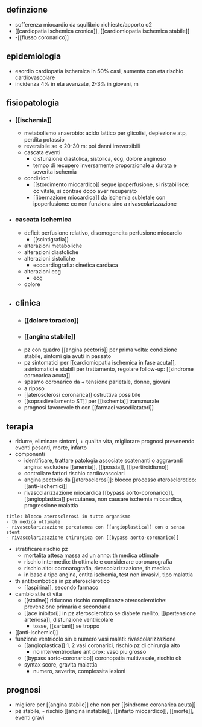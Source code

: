 ## definzione
- sofferenza miocardio da squilibrio richieste/apporto o2
- [[cardiopatia ischemica cronica]], [[cardiomiopatia ischemica stabile]]
- -[[flusso coronarico]]

## epidemiologia
- esordio cardiopatia ischemica in 50% casi, aumenta con eta rischio cardiovascolare
- incidenza 4% in eta avanzate, 2-3% in giovani, m

## fisiopatologia
- ### [[ischemia]]
	- metabolismo anaerobio: acido lattico per glicolisi, deplezione atp, perdita potassio
	- reversibile se < 20-30 m: poi danni irreversibili
	- cascata eventi
		- disfunzione diastolica, sistolica, ecg, dolore anginoso
		- tempo di recupero inversamente proporzionale a durata e severita ischemia
	- condizioni
		- [[stordimento miocardico]] segue ipoperfusione, si ristabilisce: cc vitale, si contrae dopo aver recuperato
		- [[ibernazione miocardica]] da ischemia subletale con ipoperfusione: cc non funziona sino a rivascolarizzazione 
- ### cascata ischemica
	- deficit perfusione relativo, disomogeneita perfusione miocardio
		- [[scintigrafia]]
	- alterazioni metaboliche
	- alterazioni diastoliche
	- alterazioni sistoliche
		- ecocardiografia: cinetica cardiaca
	- alterazioni ecg
		- ecg
	- dolore

- ## clinica
	- ### [[dolore toracico]]
	- ### [[angina stabile]]
	- pz con quadro [[angina pectoris]] per prima volta: condizione stabile, sintomi gia avuti in passato
	- pz sintomatici per [[cardiomiopatia ischemica in fase acuta]], asintomatici e stabili per trattamento, regolare follow-up: [[sindrome coronarica acuta]]
	- spasmo coronarico da + tensione parietale, donne, giovani
	- a riposo
	- [[aterosclerosi coronarica]] ostruttiva possibile
	- [[sopraslivellamento ST]] per [[ischemia]] transmurale
	- prognosi favorevole th con [[farmaci vasodilatatori]]

## terapia
- ridurre, eliminare sintomi, + qualita vita, migliorare prognosi prevenendo eventi pesanti, morte, infarto
- componenti
	- identificare, trattare patologia associate scatenanti o aggravanti angina: escludere [[anemia]], [[ipossia]], [[ipertiroidismo]]
	- controllare fattori rischio cardiovascolari
	- angina pectoris da [[aterosclerosi]]: blocco processo aterosclerotico: [[anti-ischemici]]
	- rivascolarizzazione miocardica [[bypass aorto-coronarico]], [[angioplastica]] percutanea, non causare ischemia miocardica, progressione malattia
```ad-golden-standard
title: blocco aterosclerosi in tutto organismo
- th medica ottimale
- rivascolarizzazione percutanea con [[angioplastica]] con o senza stent
- rivascolarizzazione chirurgica con [[bypass aorto-coronarico]]
```
- stratificare rischio pz
	- mortalita attesa massa ad un anno: th medica ottimale
	- rischio intermedio: th ottimale e considerare coronarografia
	- rischio alto: coronarografia, rivascolarizzazione, th medica
	- in base a tipo angina, entita ischemia, test non invasivi, tipo malattia
- th antitrombotica in pz aterosclerotico
	- [[aspirina]], secondo farmaco
- cambio stile di vita
	- [[statine]] riducono rischio complicanze aterosclerotiche: prevenzione primaria e secondaria
	- [[ace inibitori]] in pz aterosclerotico se diabete mellito, [[ipertensione arteriosa]], disfunzione ventricolare
		- tosse, [[sartani]] se troppo
- [[anti-ischemici]]
- funzione ventricolo sin e numero vasi malati: rivascolarizzazione
	- [[angioplastica]] 1, 2 vasi coronarici, rischio pz di chirurgia alto
		- no interventricolare ant prox: vaso piu grosso
	- [[bypass aorto-coronarico]] coronopatia multivasale, rischio ok
	- syntax score, gravita malattia
		- numero, severita, complessita lesioni

## prognosi
- migliore per [[angina stabile]] che non per [[sindrome coronarica acuta]]
- pz stabile, - rischio [[angina instabile]], [[infarto miocardico]], [[morte]], eventi gravi